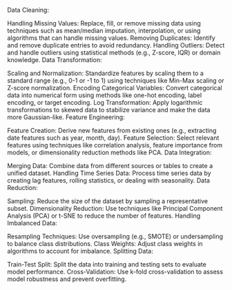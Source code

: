 Data Cleaning:

Handling Missing Values: Replace, fill, or remove missing data using techniques such as mean/median imputation, interpolation, or using algorithms that can handle missing values.
Removing Duplicates: Identify and remove duplicate entries to avoid redundancy.
Handling Outliers: Detect and handle outliers using statistical methods (e.g., Z-score, IQR) or domain knowledge.
Data Transformation:

Scaling and Normalization: Standardize features by scaling them to a standard range (e.g., 0-1 or -1 to 1) using techniques like Min-Max scaling or Z-score normalization.
Encoding Categorical Variables: Convert categorical data into numerical form using methods like one-hot encoding, label encoding, or target encoding.
Log Transformation: Apply logarithmic transformations to skewed data to stabilize variance and make the data more Gaussian-like.
Feature Engineering:

Feature Creation: Derive new features from existing ones (e.g., extracting date features such as year, month, day).
Feature Selection: Select relevant features using techniques like correlation analysis, feature importance from models, or dimensionality reduction methods like PCA.
Data Integration:

Merging Data: Combine data from different sources or tables to create a unified dataset.
Handling Time Series Data: Process time series data by creating lag features, rolling statistics, or dealing with seasonality.
Data Reduction:

Sampling: Reduce the size of the dataset by sampling a representative subset.
Dimensionality Reduction: Use techniques like Principal Component Analysis (PCA) or t-SNE to reduce the number of features.
Handling Imbalanced Data:

Resampling Techniques: Use oversampling (e.g., SMOTE) or undersampling to balance class distributions.
Class Weights: Adjust class weights in algorithms to account for imbalance.
Splitting Data:

Train-Test Split: Split the data into training and testing sets to evaluate model performance.
Cross-Validation: Use k-fold cross-validation to assess model robustness and prevent overfitting.